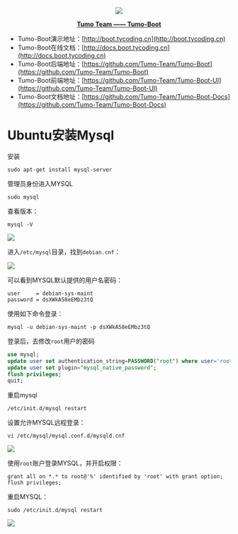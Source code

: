 <p align="center">
    <img src="http://cdn.tycoding.cn/MIK-WxRzP9.png" />
</p>
<p align="center">
    <a href="https://github.com/Tumo-Team" target="_blank">
        <strong>Tumo Team —— Tumo-Boot</strong>
    </a>
</p>



- Tumo-Boot演示地址：[http://boot.tycoding.cn](http://boot.tycoding.cn)
- Tumo-Boot在线文档：[http://docs.boot.tycoding.cn](http://docs.boot.tycoding.cn)
- Tumo-Boot后端地址：[https://github.com/Tumo-Team/Tumo-Boot](https://github.com/Tumo-Team/Tumo-Boot)
- Tumo-Boot前端地址：[https://github.com/Tumo-Team/Tumo-Boot-UI](https://github.com/Tumo-Team/Tumo-Boot-UI)
- Tumo-Boot文档地址：[https://github.com/Tumo-Team/Tumo-Boot-Docs](https://github.com/Tumo-Team/Tumo-Boot-Docs)





# Ubuntu安装Mysql

安装

```shell script
sudo apt-get install mysql-server
```

管理员身份进入MYSQL

```shell script
sudo mysql
```

查看版本：

```shell script
mysql -V
```

![](http://cdn.tycoding.cn/MIK-0TNrVW.png)

进入`/etc/mysql`目录，找到`debian.cnf`：

![](http://cdn.tycoding.cn/MIK-HkqubB.png)


可以看到MYSQL默认提供的用户名密码：

```
user     = debian-sys-maint
password = dsXWkA58eEMbz3tQ
```

使用如下命令登录：

```shell script
mysql -u debian-sys-maint -p dsXWkA58eEMbz3tQ
```

登录后，去修改`root`用户的密码

```sql
use mysql;
update user set authentication_string=PASSWORD("root") where user='root';
update user set plugin="mysql_native_password";
flush privileges;
quit;
```

重启mysql

```shell script
/etc/init.d/mysql restart
```

设置允许MYSQL远程登录：

```shell script
vi /etc/mysql/mysql.conf.d/mysqld.cnf 
```

![](http://cdn.tycoding.cn/MIK-oXBYe8.png)

使用`root`账户登录MYSQL，并开启权限：

```shell script
grant all on *.* to root@'%' identified by 'root' with grant option;
flush privileges;
```

重启MYSQL：

```shell script
sudo /etc/init.d/mysql restart
```

![](http://cdn.tycoding.cn/MIK-IYhIaq.png)








